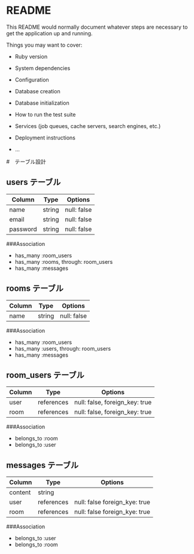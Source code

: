 # README

This README would normally document whatever steps are necessary to get the
application up and running.

Things you may want to cover:

* Ruby version

* System dependencies

* Configuration

* Database creation

* Database initialization

* How to run the test suite

* Services (job queues, cache servers, search engines, etc.)

* Deployment instructions

* ...

#　テーブル設計

## users テーブル

| Column   | Type   | Options     |
| -------- | ------ | ----------- |
| name     | string | null: false |
| email    | string | null: false |
|password  | string | null: false |

###Association

- has_many :room_users
- has_many :rooms, through: room_users
- has_many :messages

## rooms テーブル

| Column   | Type   | Options     |
| -------- | -------| ------------|
| name     | string | null: false |

###Association

- has_many :room_users
- has_many :users, through: room_users
- has_many :messages

## room_users テーブル

| Column   | Type        | Options                         |
| ---------| ------------|---------------------------------|
| user     | references  | null: false, foreign_key: true  |
| room     | references  | null: false, foreign_key: true  |

###Association

- belongs_to :room
- belongs_to :user

## messages テーブル

| Column    | Type       | Options                         |
| ----------|------------|---------------------------------|
| content   | string     |                                 |
| user      | references | null: false foreign_kye: true   |
| room      | references | null: false foreign_kye: true   |

###Association

- belongs_to :user
- belongs_to :room


